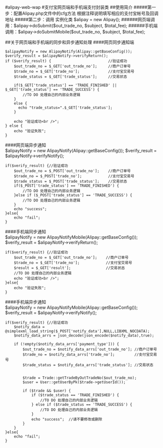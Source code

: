#alipay-web-wap
#支付宝网页端和手机端支付封装类
##使用简介
#####第一步：配置Alipay.php文件中的cfg方法 根据注释说明填写相应的支付宝帐号及回调地址
#####第二步：调用 实例化类 $alipay = new Alipay();
######网页端调用：$alipay->doSubmit($out_trade_no, $subject, $total_fee);
######手机端调用：$alipay->doSubmitMobile($out_trade_no, $subject, $total_fee);

##关于网页端和手机端的同步和异步通知处理
####网页同步通知端

    $alipayNotify = new AlipayNotify(Alipay::getBaseConfig());
    $verify_result = $alipayNotify->verifyReturn();
    if ($verify_result) {                          //验证成功
    	$out_trade_no = $_GET['out_trade_no'];     //商户订单号
    	$trade_no = $_GET['trade_no'];             //支付宝交易号
    	$trade_status = $_GET['trade_status'];     //交易状态
    
        if($_GET['trade_status'] == 'TRADE_FINISHED' || $_GET['trade_status'] == 'TRADE_SUCCESS') {
    		//TO DO 处理自己的内部业务逻辑
        }
        else {
          echo "trade_status=".$_GET['trade_status'];
        }
    		
    	echo "验证成功<br />";
    } else {
       	echo "验证失败";
    }

####网页端异步通知    
    $alipayNotify = new AlipayNotify(Alipay::getBaseConfig());
    $verify_result = $alipayNotify->verifyNotify();
    
    
    if($verify_result) {//验证成功
    	$out_trade_no = $_POST['out_trade_no'];    //商户订单号
    	$trade_no = $_POST['trade_no'];            //支付宝交易号
    	$trade_status = $_POST['trade_status'];    //交易状态
    	if($_POST['trade_status'] == 'TRADE_FINISHED') {
            //TO DO 处理自己的内部业务逻辑
    	}else if ($_POST['trade_status'] == 'TRADE_SUCCESS') {
            //TO DO 处理自己的内部业务逻辑
    	}
    	echo "success";
    }else{
    	echo "fail";
    }
    
####手机端同步通知  
    $alipayNotify = new AlipayNotifyMobile(Alipay::getBaseConfig());
    $verify_result = $alipayNotify->verifyReturn();
    
    if($verify_result) {//验证成功
    	$out_trade_no = $_GET['out_trade_no'];    //商户订单号
    	$trade_no = $_GET['trade_no'];            //支付宝交易号
    	$result = $_GET['result'];                //交易状态
    	//TO DO 处理自己的内部业务逻辑	
    	echo "验证成功<br />";
    }else{
    	echo "验证失败";
    }

####手机端异步通知    
    $alipayNotify = new AlipayNotifyMobile(Alipay::getBaseConfig());
    $verify_result = $alipayNotify->verifyNotify();
    
    if($verify_result) {//验证成功
    	$notify_data = @simplexml_load_string($_POST['notify_data'],NULL,LIBXML_NOCDATA);
        $notify_data_arrs = json_decode(json_encode($notify_data),true);
    	
    	if (!empty($notify_data_arrs['payment_type'])) {
            $out_trade_no = $notify_data_arrs['out_trade_no']; //商户订单号
            $trade_no = $notify_data_arrs['trade_no'];         //支付宝交易号
            $trade_status = $notify_data_arrs['trade_status']; //交易状态
    
    
            $trade = Trade::getTradeByOutTradeNo($out_trade_no);
            $user = User::getUserByPk($trade->getUserId());
    
            if ($trade && $user) {
                if ($trade_status == 'TRADE_FINISHED') {
                    //TO DO 处理自己的内部业务逻辑
                } else if ($trade_status == 'TRADE_SUCCESS') {
                    //TO DO 处理自己的内部业务逻辑
                }
                echo "success";  //请不要修改或删除
            }
        }
    }else{
    	echo "fail";
    }